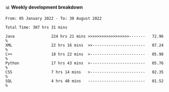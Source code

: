 📊 **Weekly development breakdown**
<!--START_SECTION:waka-->

```text
From: 05 January 2022 - To: 30 August 2022

Total Time: 307 hrs 31 mins

Java                224 hrs 21 mins >>>>>>>>>>>>>>>>>>-------   72.96 %
XML                 22 hrs 16 mins  >>-----------------------   07.24 %
C++                 18 hrs 22 mins  >------------------------   05.98 %
Python              17 hrs 43 mins  >------------------------   05.76 %
CSS                 7 hrs 14 mins   >------------------------   02.35 %
SQL                 4 hrs 40 mins   -------------------------   01.52 %
```

<!--END_SECTION:waka-->
